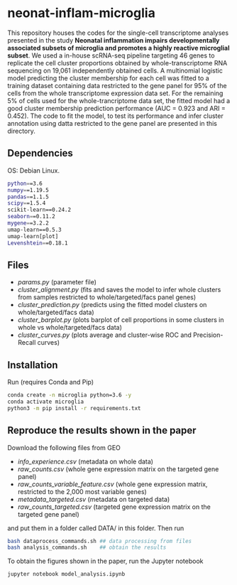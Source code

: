 # neonat-inflam-microglia

This repository houses the codes for the single-cell transcriptome analyses presented in the study **Neonatal inflammation impairs developmentally associated subsets of microglia and promotes a highly reactive microglial subset**. We used a in-house scRNA-seq pipeline targeting 46 genes to replicate the cell cluster proportions obtained by whole-transcriptome RNA sequencing on 19,061 independently obtained cells. A multinomial logistic model predicting the cluster membership for each cell was fitted to a training dataset containing data restricted to the gene panel for 95% of the cells from the whole transcriptome expression data set. For the remaining 5% of cells used for the whole-trancriptome data set, the fitted model had a good cluster membership prediction performance (AUC = 0.923 and ARI = 0.452). The code to fit the model, to test its performance and infer cluster annotation using datta restricted to the gene panel are presented in this directory.

## Dependencies

OS: Debian Linux.

```bash
python==3.6
numpy==1.19.5
pandas==1.1.5
scipy==1.5.4
scikit-learn==0.24.2
seaborn==0.11.2
mygene==3.2.2
umap-learn==0.5.3
umap-learn[plot]
Levenshtein==0.18.1
```

## Files

+ *params.py* (parameter file)
+ *cluster_alignment.py* (fits and saves the model to infer whole clusters from samples restricted to whole/targeted/facs panel genes)
+ *cluster_prediction.py* (predicts using the fitted model clusters on whole/targeted/facs data)
+ *cluster_barplot.py* (plots barplot of cell proportions in some clusters in whole vs whole/targeted/facs data)
+ *cluster_curves.py* (plots average and cluster-wise ROC and Precision-Recall curves)

## Installation 

Run (requires Conda and Pip)

```bash
conda create -n microglia python=3.6 -y
conda activate microglia
python3 -m pip install -r requirements.txt
```

## Reproduce the results shown in the paper

Download the following files from GEO

+ *info_experience.csv* (metadata on whole data)
+ *raw_counts.csv* (whole gene expression matrix on the targeted gene panel)
+ *raw_counts_variable_feature.csv* (whole gene expression matrix, restricted to the 2,000 most variable genes)
+ *metadata_targeted.csv* (metadata on targeted data)
+ *raw_counts_targeted.csv* (targeted gene expression matrix on the targeted gene panel)

and put them in a folder called DATA/ in this folder. Then run

```bash
bash dataprocess_commands.sh ## data processing from files
bash analysis_commands.sh    ## obtain the results
```

To obtain the figures shown in the paper, run the Jupyter notebook

```bash
jupyter notebook model_analysis.ipynb
```
